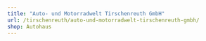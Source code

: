 ```yaml
---
title: "Auto- und Motorradwelt Tirschenreuth GmbH"
url: /tirschenreuth/auto-und-motorradwelt-tirschenreuth-gmbh/
shop: Autohaus
---
```

